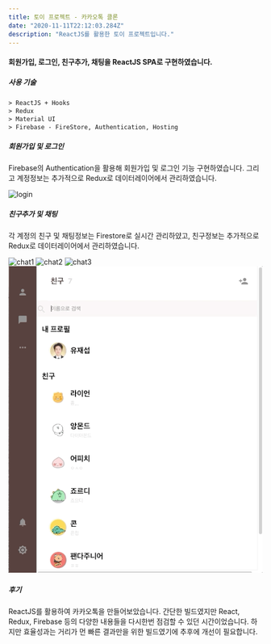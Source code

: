 ```yaml
---
title: 토이 프로젝트 - 카카오톡 클론
date: "2020-11-11T22:12:03.284Z"
description: "ReactJS를 활용한 토이 프로젝트입니다."
---
```


#### 회원가입, 로그인, 친구추가, 채팅을 ReactJS SPA로 구현하였습니다.

##### 사용 기술

    > ReactJS + Hooks
    > Redux
    > Material UI
    > Firebase - FireStore, Authentication, Hosting

##### 회원가입 및 로그인

Firebase의 Authentication을 활용해 회원가입 및 로그인 기능 구현하였습니다.
그리고 계정정보는 추가적으로 Redux로 데이터레이어에서 관리하였습니다.

![login](./demo-login.gif)

##### 친구추가 및 채팅
각 계정의 친구 및 채팅정보는 Firestore로 실시간 관리하얐고, 친구정보는 추가적으로 Redux로 데이터레이어에서 관리하였습니다.

![chat1](./demo-chat.gif)
![chat2](./demo-chat2.gif)
![chat3](./demo-chat3.gif)
![search](./demo-search.gif)


##### 후기
ReactJS를 활용하여 카카오톡을 만들어보았습니다. 간단한 빌드였지만 React, Redux, Firebase 등의 다양한 내용들을 다시한번 점검할 수 있던 시간이었습니다. 하지만 효율성과는 거리가 먼 빠른 결과만을 위한 빌드였기에 추후에 개선이 필요합니다.